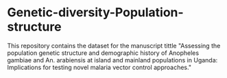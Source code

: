 # Genetic-diversity-Population-structure
This repository contains the dataset for the manuscript tittle "Assessing the population genetic structure and demographic history of Anopheles gambiae and An. arabiensis at island and mainland populations in Uganda: Implications for testing novel malaria vector control approaches."
